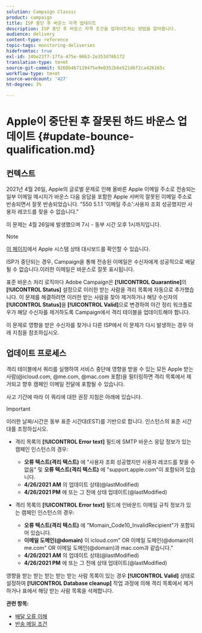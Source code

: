 ```yaml
---
solution: Campaign Classic
product: campaign
title: ISP 중단 후 바운스 자격 업데이트
description: ISP 중단 후 바운스 자격 조건을 업데이트하는 방법을 알아봅니다.
audience: delivery
content-type: reference
topic-tags: monitoring-deliveries
hidefromtoc: true
exl-id: 34be23f7-17fa-475e-9663-2e353d76b172
translation-type: tm+mt
source-git-commit: 9260b467119475e9e0352b6e521d6f2ca426165c
workflow-type: tm+mt
source-wordcount: '427'
ht-degree: 3%

---
```


# Apple이 중단된 후 잘못된 하드 바운스 업데이트 {#update-bounce-qualification.md}

## 컨텍스트

2021년 4월 26일, Apple의 글로벌 문제로 인해 올바른 Apple 이메일 주소로 전송되는 일부 이메일 메시지가 바운스 다음 응답을 포함한 Apple 서버의 잘못된 이메일 주소로 반송되면서 잘못 반송되었습니다. &quot;550 5.1.1 &#39;이메일 주소&#39;:사용자 조회 성공했지만 사용자 레코드를 찾을 수 없습니다.&quot;

이 문제는 4월 26일에 발생했으며 7시 - 동부 시간 오후 1시까지입니다.

>[!NOTE]
>
>[이 페이지](https://www.apple.com/support/systemstatus/)에서 Apple 시스템 상태 대시보드를 확인할 수 있습니다.

ISP가 중단되는 경우, Campaign을 통해 전송된 이메일은 수신자에게 성공적으로 배달될 수 없습니다.이러한 이메일은 바운스로 잘못 표시됩니다.

표준 바운스 처리 로직마다 Adobe Campaign은 **[!UICONTROL Quarantine]**&#x200B;의 **[!UICONTROL Status]** 설정으로 이러한 받는 사람을 격리 목록에 자동으로 추가했습니다. 이 문제를 해결하려면 이러한 받는 사람을 찾아 제거하거나 해당 수신자의 **[!UICONTROL Status]**&#x200B;을 **[!UICONTROL Valid]**&#x200B;으로 변경하여 야간 정리 워크플로우가 해당 수신자를 제거하도록 Campaign에서 격리 테이블을 업데이트해야 합니다.

이 문제로 영향을 받은 수신자를 찾거나 다른 ISP에서 이 문제가 다시 발생하는 경우 아래 지침을 참조하십시오.

## 업데이트 프로세스

격리 테이블에서 쿼리를 실행하여 서비스 중단에 영향을 받을 수 있는 모든 Apple 받는 사람(@icloud.com, @me.com, @mac.com 포함)을 필터링하면 격리 목록에서 제거되고 향후 캠페인 이메일 전달에 포함될 수 있습니다.

사고 기간에 따라 이 쿼리에 대한 권장 지침은 아래에 있습니다.

>[!IMPORTANT]
>
>이러한 날짜/시간은 동부 표준 시간대(EST)를 기반으로 합니다. 인스턴스의 표준 시간대를 조정하십시오.

* 격리 목록의 **[!UICONTROL Error text]** 필드에 SMTP 바운스 응답 정보가 있는 캠페인 인스턴스의 경우:

   * **오류 텍스트(격리 텍스트)** 에 &quot;사용자 조회 성공했지만 사용자 레코드를 찾을 수 없음&quot; 및  **오류 텍스트(격리 텍스트)** 에 &quot;support.apple.com&quot;이 포함되어 있습니다.
   * **4/26/2021 AM** 의 업데이트 상태(@lastModified)
   * **4/26/2021 PM** 에 또는 그 전에 상태 업데이트(@lastModified)

* 격리 목록의 **[!UICONTROL Error text]** 필드에 인바운드 이메일 규칙 정보가 있는 캠페인 인스턴스의 경우:

   * **오류 텍스트(격리 텍스트)** 에 &quot;Momain_Code10_InvalidRecipient&quot;가 포함되어 있습니다.
   * **이메일 도메인(@domain)** 이 icloud.com&quot; OR 이메일 도메인(@domain)이 me.com&quot; OR 이메일 도메인(@domain)과 mac.com과 같습니다.&quot;
   * **4/26/2021 AM** 의 업데이트 상태(@lastModified)
   * **4/26/2021 PM** 에 또는 그 전에 상태 업데이트(@lastModified)

영향을 받는 받는 받는 받는 받는 사람 목록이 있는 경우 **[!UICONTROL Valid]** 상태로 설정하여 **[!UICONTROL Database cleanup]** 작업 과정에 의해 격리 목록에서 제거하거나 표에서 해당 받는 사람 목록을 삭제합니다.

**관련 항목:**
* [배달 오류 이해](../../delivery/using/understanding-delivery-failures.md)
* [반송 메일 조건](../../delivery/using/understanding-delivery-failures.md#bounce-mail-qualification)
